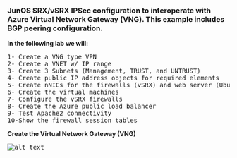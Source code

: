 ### JunOS SRX/vSRX IPSec configuration to interoperate with Azure Virtual Network Gateway (VNG). This example includes BGP peering configuration.

<b>In the following lab we will:</b>
<pre lang= >
1- Create a VNG type VPN
2- Create a VNET w/ IP range
3- Create 3 Subnets (Management, TRUST, and UNTRUST)
4- Create public IP address objects for required elements
5- Create nNICs for the firewalls (vSRX) and web server (Ubuntu + Apache)
6- Create the virtual machines
7- Configure the vSRX firewalls
8- Create the Azure public load balancer
9- Test Apache2 connectivity 
10-Show the firewall session tables
</pre>

**Create the Virtual Network Gateway (VNG)**

<kbd>![alt text](https://github.com/ManCalAzure/AzureLabs/blob/master/JunOS-To-Azure-VNG-IPSec%2BBGP/vng-setup.png)</kbd>


